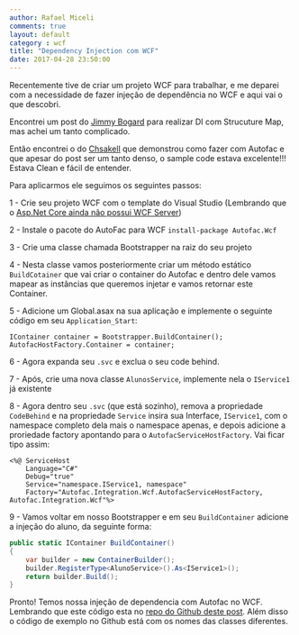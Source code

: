 ```yaml
---
author: Rafael Miceli
comments: true
layout: default 
category : wcf
title: "Dependency Injection com WCF" 
date: 2017-04-28 23:50:00
---
```


Recentemente tive de criar um projeto WCF para trabalhar, e me deparei com a necessidade de fazer injeção de dependência no WCF e aqui vai o que descobri.

Encontrei um post do [Jimmy Bogard](https://lostechies.com/jimmybogard/2008/07/30/integrating-structuremap-with-wcf/) para realizar DI com Strucuture Map, mas achei um tanto complicado.

Então encontrei o do [Chsakell](https://chsakell.com/2015/07/04/dependency-injection-in-wcf/) que demonstrou como fazer com Autofac e que apesar do post ser um tanto denso, o sample code estava excelente!!!  Estava Clean e fácil de entender.

Para aplicarmos ele seguimos os seguintes passos:

1 - Crie seu projeto WCF com o template do Visual Studio (Lembrando que o [Asp.Net Core ainda não possui WCF Server](https://github.com/dotnet/wcf/issues/1200))

2 - Instale o pacote do AutoFac para WCF `install-package Autofac.Wcf`

3 - Crie uma classe chamada Bootstrapper na raiz do seu projeto

4 - Nesta classe vamos posteriormente criar um método estático `BuildCotainer` que vai criar o container do Autofac e dentro dele vamos mapear as instâncias que queremos injetar e vamos retornar este Container.

5 - Adicione um Global.asax na sua aplicação e implemente o seguinte código em seu `Application_Start`:

    IContainer container = Bootstrapper.BuildContainer();
    AutofacHostFactory.Container = container;

6 - Agora expanda seu `.svc` e exclua o seu code behind.

7 - Após, crie uma nova classe `AlunosService`, implemente nela o `IService1` já existente

8 - Agora dentro seu `.svc` (que está sozinho), remova a propriedade `CodeBehind` e na propriedade `Service` insira sua Interface, `IService1`, com o namespace completo dela mais o namespace apenas, e depois adicione a proriedade factory apontando para o `AutofacServiceHostFactory`. Vai ficar tipo assim:

```
<%@ ServiceHost 
    Language="C#" 
    Debug="true"     
    Service="namespace.IService1, namespace"
    Factory="Autofac.Integration.Wcf.AutofacServiceHostFactory, Autofac.Integration.Wcf"%>

```

9 - Vamos voltar em nosso Bootstrapper e em seu `BuildContainer` adicione a injeção do aluno, da seguinte forma:

```csharp
public static IContainer BuildContainer()
{
    var builder = new ContainerBuilder();    
    builder.RegisterType<AlunoService>().As<IService1>();    
    return builder.Build();
}
```

Pronto! Temos nossa injeção de dependencia com Autofac no WCF. Lembrando que este código esta no [repo do Github deste post](https://github.com/Rafael-Miceli/blog-codes/tree/WcfApp). Além disso o código de exemplo no Github está com os nomes das classes diferentes.
